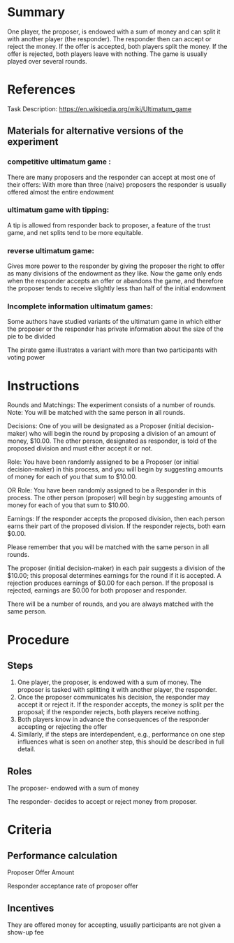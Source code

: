 # Summary
One player, the proposer, is endowed with a sum of money and can split it with another player (the responder). The responder then can accept or reject the money. If the offer is accepted, both players split the money. If the offer is rejected, both players leave with nothing. The game is usually played over several rounds. 

# References
Task Description: https://en.wikipedia.org/wiki/Ultimatum_game


## Materials for alternative versions of the experiment 
### competitive ultimatum game : 
There are many proposers and the responder can accept at most one of their offers: With more than three (naive) proposers the responder is usually offered almost the entire endowment 
  
### ultimatum game with tipping: 
 A tip is allowed from responder back to proposer, a feature of the trust game, and net splits tend to be more equitable.
   
### reverse ultimatum game: 
 Gives more power to the responder by giving the proposer the right to offer as many divisions of the endowment as they like. Now the game only ends when the responder accepts an offer or abandons the game, and therefore the proposer tends to receive slightly less than half of the initial endowment
   
### Incomplete information ultimatum games: 
 Some authors have studied variants of the ultimatum game in which either the proposer or the responder has private information about the size of the pie to be divided
   
 The pirate game illustrates a variant with more than two participants with voting power
  
  # Instructions 
Rounds and Matchings: The experiment consists of a number of rounds. Note: You will be matched with the same person in all rounds.

Decisions: One of you will be designated as a Proposer (initial decision-maker) who will begin the round by proposing a division of an amount of money, $10.00. The other person, designated as responder, is told of the proposed division and must either accept it or not.

Role: You have been randomly assigned to be a Proposer (or initial decision-maker) in this process, and you will begin by suggesting amounts of money for each of you that sum to $10.00.

OR Role: You have been randomly assigned to be a Responder in this process. The other person (proposer) will begin by suggesting amounts of money for each of you that sum to $10.00.

Earnings: If the responder accepts the proposed division, then each person earns their part of the proposed division. If the responder rejects, both earn $0.00.

Please remember that you will be matched with the same person in all rounds.

The proposer (initial decision-maker) in each pair suggests a division of the $10.00; this proposal determines earnings for the round if it is accepted. A rejection produces earnings of $0.00 for each person. If the proposal is rejected, earnings are $0.00 for both proposer and responder.

There will be a number of rounds, and you are always matched with the same person.

# Procedure
## Steps
1. One player, the proposer, is endowed with a sum of money. The proposer is tasked with splitting it with another player, the responder. 
2. Once the proposer communicates his decision, the responder may accept it or reject it. If the responder accepts, the money is split per the proposal; if the responder rejects, both players receive nothing. 
3. Both players know in advance the consequences of the responder accepting or rejecting the offer
4. Similarly, if the steps are interdependent, e.g., performance on one step influences what is seen on another step, this should be described in full detail.

## Roles 

The proposer- endowed with a sum of money  

The responder- decides to accept or reject money from proposer.

# Criteria
## Performance calculation
Proposer Offer Amount
  
Responder acceptance rate of proposer offer 

## Incentives
They are offered money for accepting, usually participants are not given a show-up fee
